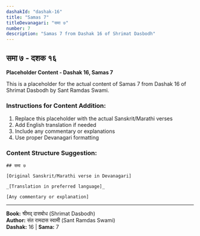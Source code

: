 ```yaml
---
dashakId: "dashak-16"
title: "Samas 7"
titleDevanagari: "समा ७"
number: 7
description: "Samas 7 from Dashak 16 of Shrimat Dasbodh"
---
```


## समा ७ - दशक १६

<!-- TODO: Add the actual Sanskrit/Marathi content here -->

**Placeholder Content - Dashak 16, Samas 7**

This is a placeholder for the actual content of Samas 7 from Dashak 16 of Shrimat Dasbodh by Sant Ramdas Swami.

### Instructions for Content Addition:
1. Replace this placeholder with the actual Sanskrit/Marathi verses
2. Add English translation if needed
3. Include any commentary or explanations
4. Use proper Devanagari formatting

### Content Structure Suggestion:
```
## समा ७

[Original Sanskrit/Marathi verse in Devanagari]

_[Translation in preferred language]_

[Any commentary or explanation]
```

---
**Book:** श्रीमद् दासबोध (Shrimat Dasbodh)  
**Author:** संत रामदास स्वामी (Sant Ramdas Swami)  
**Dashak:** 16 | **Sama:** 7
